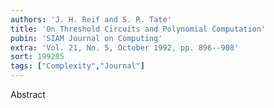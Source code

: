 ```yaml
---
authors: 'J. H. Reif and S. R. Tate'
title: 'On Threshold Circuits and Polynomial Computation'
pubin: 'SIAM Journal on Computing'
extra: 'Vol. 21, No. 5, October 1992, pp. 896--908'
sort: 199205
tags: ["Complexity","Journal"]
---
```

Abstract
